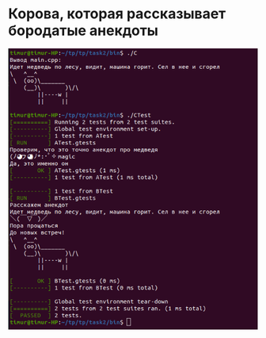 # Корова, которая рассказывает бородатые анекдоты

![Image alt](https://github.com/KhuzinT/tp/raw/task2/task2/it_works.png)